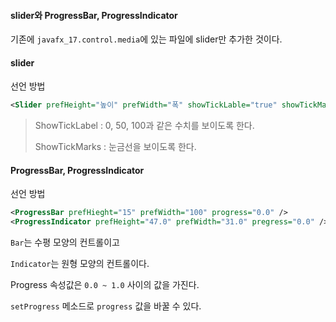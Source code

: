 #### slider와 ProgressBar, ProgressIndicator

기존에 `javafx_17.control.media`에 있는 파일에 slider만 추가한 것이다.

#### slider

선언 방법

```xml
<Slider prefHeight="높이" prefWidth="폭" showTickLable="true" showTickMarks="true" /> 
```

> ShowTickLabel : 0, 50, 100과 같은 수치를 보이도록 한다.
>
> ShowTickMarks : 눈금선을 보이도록 한다.

#### ProgressBar, ProgressIndicator

선언 방법

```xml
<ProgressBar prefHieght="15" prefWidth="100" progress="0.0" />
<ProgressIndicator prefHeight="47.0" prefWidth="31.0" pregress="0.0" />
```

`Bar`는 수평 모양의 컨트롤이고

`Indicator`는 원형 모양의 컨트롤이다.

Progress 속성값은 `0.0 ~ 1.0` 사이의 값을 가진다.

`setProgress` 메소드로 `progress` 값을 바꿀 수 있다.